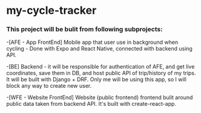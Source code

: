 # my-cycle-tracker

### This project will be bulit from following subprojects:

-[AFE - App FrontEnd] Mobile app that user use in background when cycling - Done with Expo and React Native, connected with backend using API.

-[BE] Backend - it will be responsible for authentication of AFE, and get live coordinates, save them in DB, and host public API of trip/history of my trips. It will be built with Django + DRF. Only me will be using this app, so I will block any way to create new user.

-[WFE - Website FrontEnd] Website (public frontend) frontend bulit around public data taken from backend API. It's built with create-react-app.

